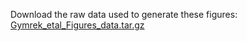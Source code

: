 Download the raw data used to generate these figures: [Gymrek_etal_Figures_data.tar.gz](http://www.broadinstitute.org/~gymrek/Gymrek_etal_Figures_data.tar.gz)
